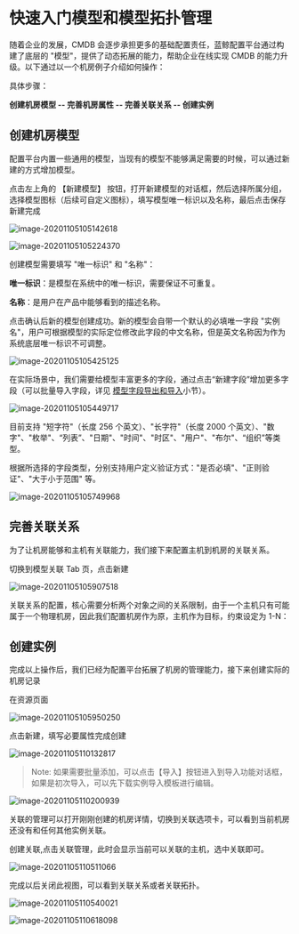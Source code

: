 # 快速入门模型和模型拓扑管理

随着企业的发展，CMDB 会逐步承担更多的基础配置责任，蓝鲸配置平台通过构建了底层的 "模型"，提供了动态拓展的能力，帮助企业在线实现 CMDB 的能力升级。以下通过以一个机房例子介绍如何操作：

具体步骤：

**创建机房模型 -- 完善机房属性 -- 完善关联关系 -- 创建实例**

## 创建机房模型

配置平台内置一些通用的模型，当现有的模型不能够满足需要的时候，可以通过新建的方式增加模型。

点击左上角的 【新建模型】 按钮，打开新建模型的对话框，然后选择所属分组，选择模型图标（后续可自定义图标），填写模型唯一标识以及名称，最后点击保存新建完成

![image-20201105105142618](../media/case3/image-20201105105142618.png)

![image-20201105105224370](../media/case3/image-20201105105224370.png)

创建模型需要填写 "唯一标识" 和 "名称"：

**唯一标识**：是模型在系统中的唯一标识，需要保证不可重复。

**名称**：是用户在产品中能够看到的描述名称。

点击确认后新的模型创建成功。新的模型会自带一个默认的必填唯一字段 "实例名"，用户可根据模型的实际定位修改此字段的中文名称，但是英文名称因为作为系统底层唯一标识不可调整。

![image-20201105105425125](../media/case3/image-20201105105425125.png)

在实际场景中，我们需要给模型丰富更多的字段，通过点击“新建字段”增加更多字段（可以批量导入字段，详见 [模型字段导出和导入](../产品功能/Model.md)小节）。

![image-20201105105449717](../media/case3/image-20201105105449717.png)

目前支持 "短字符"（长度 256 个英文）、"长字符"（长度 2000 个英文）、"数字"、"枚举"、“列表”、"日期"、"时间"、"时区"、"用户"、"布尔"、“组织”等类型。

根据所选择的字段类型，分别支持用户定义验证方式："是否必填"、"正则验证"、"大于小于范围" 等。

![image-20201105105749968](../media/case3/image-20201105105749968.png)

## 完善关联关系

为了让机房能够和主机有关联能力，我们接下来配置主机到机房的关联关系。

切换到模型关联 Tab 页，点击新建

![image-20201105105907518](../media/case3/image-20201105105907518.png)

关联关系的配置，核心需要分析两个对象之间的关系限制，由于一个主机只有可能属于一个物理机房，因此我们配置机房作为原，主机作为目标，约束设定为 1-N：

## 创建实例

完成以上操作后，我们已经为配置平台拓展了机房的管理能力，接下来创建实际的机房记录

在资源页面

![image-20201105105950250](../media/case3/image-20201105105950250.png)

点击新建，填写必要属性完成创建

![image-20201105110132817](../media/case3/image-20201105110132817.png)

>Note: 如果需要批量添加，可以点击【导入】按钮进入到导入功能对话框，如果是初次导入，可以先下载实例导入模板进行编辑。

![image-20201105110200939](../media/case3/image-20201105110200939.png)

关联的管理可以打开刚刚创建的机房详情，切换到关联选项卡，可以看到当前机房还没有和任何其他实例关联。

创建关联,点击关联管理，此时会显示当前可以关联的主机，选中关联即可。

![image-20201105110511066](../media/case3/image-20201105110511066.png)

完成以后关闭此视图，可以看到关联关系或者关联拓扑。

![image-20201105110540021](../media/case3/image-20201105110540021.png)

![image-20201105110618098](../media/case3/image-20201105110618098.png)
